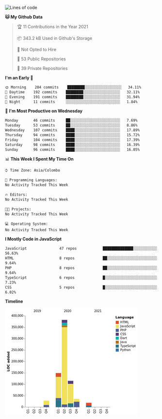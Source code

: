 
<!--START_SECTION:waka-->
![Lines of code](https://img.shields.io/badge/From%20Hello%20World%20I%27ve%20Written-732737%20lines%20of%20code-blue)

**🐱 My Github Data** 

> 🏆 11 Contributions in the Year 2021
 > 
> 📦 343.2 kB Used in Github's Storage 
 > 
> 🚫 Not Opted to Hire
 > 
> 📜 53 Public Repositories 
 > 
> 🔑 39 Private Repositories  
 > 
**I'm an Early 🐤** 

```text
🌞 Morning    204 commits    ████████░░░░░░░░░░░░░░░░░   34.11% 
🌆 Daytime    192 commits    ████████░░░░░░░░░░░░░░░░░   32.11% 
🌃 Evening    191 commits    ████████░░░░░░░░░░░░░░░░░   31.94% 
🌙 Night      11 commits     ░░░░░░░░░░░░░░░░░░░░░░░░░   1.84%

```
📅 **I'm Most Productive on Wednesday** 

```text
Monday       46 commits     ██░░░░░░░░░░░░░░░░░░░░░░░   7.69% 
Tuesday      53 commits     ██░░░░░░░░░░░░░░░░░░░░░░░   8.86% 
Wednesday    107 commits    ████░░░░░░░░░░░░░░░░░░░░░   17.89% 
Thursday     94 commits     ████░░░░░░░░░░░░░░░░░░░░░   15.72% 
Friday       104 commits    ████░░░░░░░░░░░░░░░░░░░░░   17.39% 
Saturday     98 commits     ████░░░░░░░░░░░░░░░░░░░░░   16.39% 
Sunday       96 commits     ████░░░░░░░░░░░░░░░░░░░░░   16.05%

```


📊 **This Week I Spent My Time On** 

```text
⌚︎ Time Zone: Asia/Colombo

💬 Programming Languages: 
No Activity Tracked This Week

🔥 Editors: 
No Activity Tracked This Week

🐱‍💻 Projects: 
No Activity Tracked This Week

💻 Operating System: 
No Activity Tracked This Week

```

**I Mostly Code in JavaScript** 

```text
JavaScript               47 repos            ██████████████░░░░░░░░░░░   56.63% 
HTML                     8 repos             ██░░░░░░░░░░░░░░░░░░░░░░░   9.64% 
PHP                      8 repos             ██░░░░░░░░░░░░░░░░░░░░░░░   9.64% 
TypeScript               6 repos             █░░░░░░░░░░░░░░░░░░░░░░░░   7.23% 
CSS                      5 repos             █░░░░░░░░░░░░░░░░░░░░░░░░   6.02%

```


**Timeline**

![Chart not found](https://raw.githubusercontent.com/ccweerasinghe1994/ccweerasinghe1994/master/charts/bar_graph.png) 


<!--END_SECTION:waka-->
